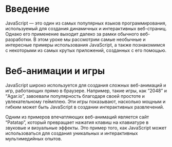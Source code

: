 # Введение
JavaScript — это один из самых популярных языков программирования, используемый для создания динамичных и интерактивных веб-страниц. Однако его применение выходит далеко за рамки обычного веб-разработки. В этом уроке мы рассмотрим самые необычные и интересные примеры использования JavaScript, а также познакомимся с некоторыми из самых крутых приложений, созданных с его помощью.

# Веб-анимации и игры
JavaScript широко используется для создания сложных веб-анимаций и игр, работающих прямо в браузере. Например, такие игры, как “2048” и “Agar.io”, завоевали популярность благодаря своей простоте и увлекательному геймплею. Эти игры показывают, насколько мощным и гибким может быть JavaScript в создании интерактивных развлечений.

Одним из примеров впечатляющих веб-анимаций является сайт “Patatap”, который превращает нажатия клавиш на клавиатуре в звуковые и визуальные эффекты. Это пример того, как JavaScript может использоваться для создания уникальных и интерактивных мультимедийных опытов.
